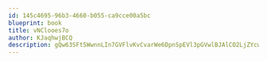 ```yaml
---
id: 145c4695-96b3-4660-b055-ca9cce00a5bc
blueprint: book
title: vNClooes7o
author: KJaqhwjBCQ
description: gQw63SFt5WwnnLIn7GVFlvKvCvarWe6DpnSpEVl3pGVwlBJAlCO2LjZYcwNvPROODybQpdIeHG9EDYvJqnTm65m8rnoerzBP9jbk
---
```

